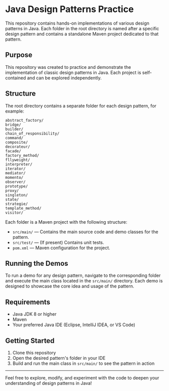 # Java Design Patterns Practice

This repository contains hands-on implementations of various design patterns in Java. Each folder in the root directory is named after a specific design pattern and contains a standalone Maven project dedicated to that pattern.

## Purpose

This repository was created to practice and demonstrate the implementation of classic design patterns in Java. Each project is self-contained and can be explored independently.

## Structure

The root directory contains a separate folder for each design pattern, for example:

```
abstract_factory/
bridge/
builder/
chain_of_responsibility/
command/
composite/
decorateur/
facade/
factory_method/
fllyweight/
interpreter/
iterator/
mediator/
momento/
observer/
prototype/
proxy/
singleton/
state/
strategie/
template_method/
visitor/
```

Each folder is a Maven project with the following structure:

- `src/main/` — Contains the main source code and demo classes for the pattern.
- `src/test/` — (If present) Contains unit tests.
- `pom.xml` — Maven configuration for the project.

## Running the Demos

To run a demo for any design pattern, navigate to the corresponding folder and execute the main class located in the `src/main/` directory. Each demo is designed to showcase the core idea and usage of the pattern.

## Requirements

- Java JDK 8 or higher
- Maven
- Your preferred Java IDE (Eclipse, IntelliJ IDEA, or VS Code)

## Getting Started

1. Clone this repository
2. Open the desired pattern's folder in your IDE
3. Build and run the main class in `src/main/` to see the pattern in action

---

Feel free to explore, modify, and experiment with the code to deepen your understanding of design patterns in Java!
